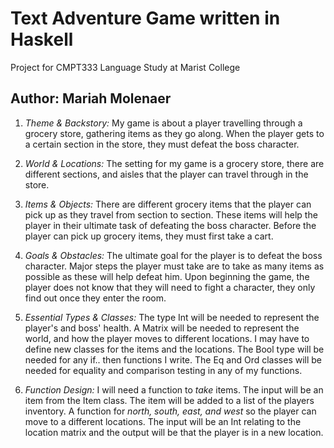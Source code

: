# Text Adventure Game written in Haskell
Project for CMPT333 Language Study at Marist College
## Author: Mariah Molenaer


1. *Theme & Backstory:*
   My game is about a player travelling through a grocery store, gathering items as they
   go along. When the player gets to a certain section in the store, they must defeat the
   boss character.

2. *World & Locations:*
   The setting for my game is a grocery store, there are different sections, and aisles
   that the player can travel through in the store.

3. *Items & Objects:*
   There are different grocery items that the player can pick up as they travel from
   section to section. These items will help the player in their ultimate task of defeating
   the boss character. Before the player can pick up grocery items, they must first take
   a cart.

4. *Goals & Obstacles:*
   The ultimate goal for the player is to defeat the boss character. Major steps the player
   must take are to take as many items as possible as these will help defeat him. Upon
   beginning the game, the player does not know that they will need to fight a character,
   they only find out once they enter the room.

5. *Essential Types & Classes:*
   The type Int will be needed to represent the player's and boss' health. A Matrix will 
   be needed to represent the world, and how the player moves to different locations. I 
   may have to define new classes for the items and the locations. The Bool type will be 
   needed for any if.. then functions I write. The Eq and Ord classes will be needed for 
   equality and comparison testing in any of my functions.

6. *Function Design:*
   I will need a function to *take* items. The input will be an item from the Item class.
   The item will be added to a list of the players inventory. A function for *north, south,
   east, and west* so the player can move to a different locations. The input will be an
   Int relating to the location matrix and the output will be that the player is in a new
   location.
   
